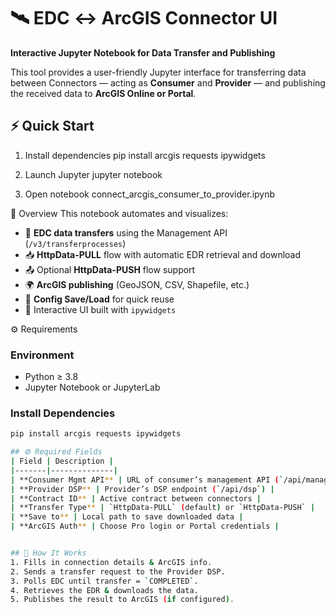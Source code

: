# 🛰️ EDC ↔ ArcGIS Connector UI  
**Interactive Jupyter Notebook for Data Transfer and Publishing**

This tool provides a user-friendly Jupyter interface for transferring data between Connectors — acting as **Consumer** and **Provider** — and publishing the received data to **ArcGIS Online or Portal**.

## ⚡ Quick Start

 1. Install dependencies
pip install arcgis requests ipywidgets

 2. Launch Jupyter
jupyter notebook

 3. Open notebook
connect_arcgis_consumer_to_provider.ipynb

 🚀 Overview
This notebook automates and visualizes:
- 🔄 **EDC data transfers** using the Management API (`/v3/transferprocesses`)
- 📥 **HttpData-PULL** flow with automatic EDR retrieval and download
- 📤 Optional **HttpData-PUSH** flow support
- 🌍 **ArcGIS publishing** (GeoJSON, CSV, Shapefile, etc.)
- 💾 **Config Save/Load** for quick reuse
- 🧭 Interactive UI built with `ipywidgets`

⚙️ Requirements

### Environment
- Python ≥ 3.8  
- Jupyter Notebook or JupyterLab  

### Install Dependencies
```bash
pip install arcgis requests ipywidgets

## ⚙️ Required Fields
| Field | Description |
|-------|--------------|
| **Consumer Mgmt API** | URL of consumer’s management API (`/api/management`) |
| **Provider DSP** | Provider’s DSP endpoint (`/api/dsp`) |
| **Contract ID** | Active contract between connectors |
| **Transfer Type** | `HttpData-PULL` (default) or `HttpData-PUSH` |
| **Save to** | Local path to save downloaded data |
| **ArcGIS Auth** | Choose Pro login or Portal credentials |


## 🧭 How It Works 
1. Fills in connection details & ArcGIS info.  
2. Sends a transfer request to the Provider DSP.  
3. Polls EDC until transfer = `COMPLETED`.  
4. Retrieves the EDR & downloads the data.  
5. Publishes the result to ArcGIS (if configured).
